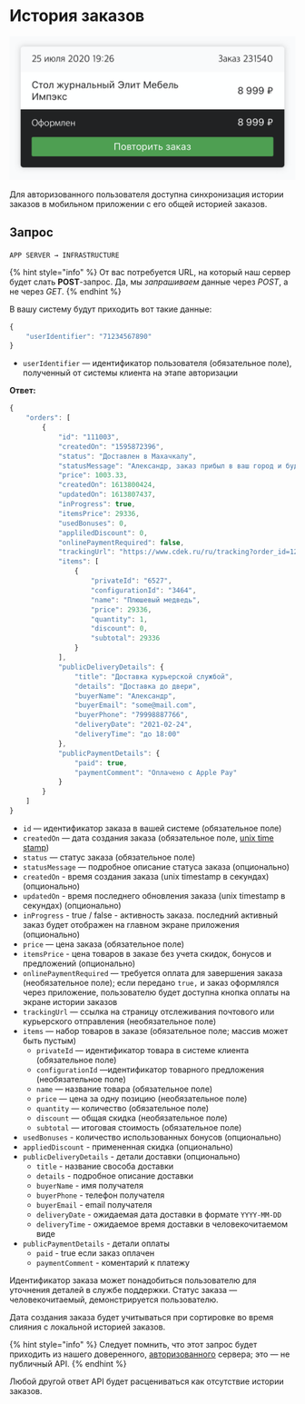 # История заказов

![](../../.gitbook/assets/image.png)

Для авторизованного пользователя доступна синхронизация истории заказов в мобильном приложении с его общей историей заказов.

## Запрос

`APP SERVER → INFRASTRUCTURE`

{% hint style="info" %}
От вас потребуется URL, на который наш сервер будет слать **POST**-запрос. Да, мы _запрашиваем_ данные через _POST_, а не через _GET_.
{% endhint %}

В вашу систему будут приходить вот такие данные:

```javascript
{
    "userIdentifier": "71234567890"
}
```

* `userIdentifier` — идентификатор пользователя \(обязательное поле\), полученный от системы клиента на этапе авторизации

**Ответ:**

```javascript
{
    "orders": [
        {
            "id": "111003",
            "createdOn": "1595872396",
            "status": "Доставлен в Махачкалу",
            "statusMessage": "Александр, заказ прибыл в ваш город и будет доставлен завтра",
            "price": 1003.33,
            "createdOn": 1613800424,
            "updatedOn": 1613807437,
            "inProgress": true,
            "itemsPrice": 29336,
            "usedBonuses": 0,
            "appliledDiscount": 0,
            "onlinePaymentRequired": false,
            "trackingUrl": "https://www.cdek.ru/ru/tracking?order_id=1234567890",
            "items": [
                {
                    "privateId": "6527",
                    "configurationId": "3464",
                    "name": "Плюшевый медведь",
                    "price": 29336,
                    "quantity": 1,
                    "discount": 0,
                    "subtotal": 29336
                }
            ],
            "publicDeliveryDetails": {
                "title": "Доставка курьерской службой",
                "details": "Доставка до двери",
                "buyerName": "Александр",
                "buyerEmail": "some@mail.com",
                "buyerPhone": "79998887766",
                "deliveryDate": "2021-02-24",
                "deliveryTime": "до 18:00"
            },
            "publicPaymentDetails": {
                "paid": true,
                "paymentComment": "Оплачено с Apple Pay"
            }
        }
    ]
}
```

* `id` — идентификатор заказа в вашей системе \(обязательное поле\)
* `createdOn` — дата создания заказа \(обязательное поле, [unix time stamp](https://en.wikipedia.org/wiki/Unix_time)\) 
* `status` — статус заказа \(обязательное поле\)
* `statusMessage` — подробное описание статуса заказа \(опционально\)
* `createdOn` - время создания заказа \(unix timestamp в секундах\) \(опционально\)
* `updatedOn` - время последнего обновления заказа \(unix timestamp в секундах\) \(опционально\)
* `inProgress` - true / false - активность заказа. последний активный заказ будет отображен на главном экране приложения \(опционально\)
* `price` — цена заказа \(обязательное поле\)
* `itemsPrice` - цена товаров в заказе без учета скидок, бонусов и предложений \(опционально\)
* `onlinePaymentRequired` — требуется оплата для завершения заказа \(необязательное поле\); если передано `true,` и заказ оформлялся через приложение, пользователю будет доступна кнопка оплаты на экране истории заказов
* `trackingUrl` — ссылка на страницу отслеживания почтового или курьерского отправления \(необязательное поле\)
* `items` — набор товаров в заказе \(обязательное поле; массив может быть пустым\)
  * `privateId` — идентификатор товара в системе клиента \(обязательное поле\)
  * `configurationId` —идентификатор товарного предложения \(необязательное поле\)
  * `name` — название товара \(обязательное поле\)
  * `price` — цена за одну позицию \(необязательное поле\)
  * `quantity` — количество \(обязательное поле\)
  * `discount` — общая скидка \(необязательное поле\)
  * `subtotal` — итоговая стоимость \(обязательное поле\)
* `usedBonuses` - количество использованных бонусов \(опционально\)
* `appliedDiscount` - примененная скидка \(опционально\)
* `publicDeliveryDetails` - детали доставки \(опционально\)
  * `title` - название свособа доставки
  * `details` - подробное описание доставки
  * `buyerName` - имя получателя
  * `buyerPhone` - телефон получателя
  * `buyerEmail` - email получателя
  * `deliveryDate` - ожидаемая дата доставки в формате `YYYY-MM-DD`
  * `deliveryTime` - ожидаемое время доставки в человекочитаемом виде
* `publicPaymentDetails` - детали оплаты
  * `paid` - true если заказ оплачен
  * `paymentComment` - коментарий к платежу

Идентификатор заказа может понадобиться пользователю для уточнения деталей в службе поддержки. Статус заказа — человекочитаемый, демонстрируется пользователю.

Дата создания заказа будет учитываться при сортировке во время слияния с локальной историей заказов.

{% hint style="info" %}
Следует помнить, что этот запрос будет приходить из нашего доверенного, [авторизованного](../general.md#avtorizaciya-api) сервера; это — не публичный API.
{% endhint %}

Любой другой ответ API будет расцениваться как отсутствие истории заказов.

